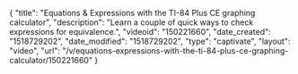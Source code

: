 {
    "title": "Equations & Expressions with the TI-84 Plus CE graphing calculator",
    "description": "Learn a couple of quick ways to check expressions for equivalence.",
    "videoid": "150221660",
    "date_created": "1518729202",
    "date_modified": "1518729202",
    "type": "captivate",
    "layout": "video",
    "url": "\/v\/equations-expressions-with-the-ti-84-plus-ce-graphing-calculator\/150221660"
}